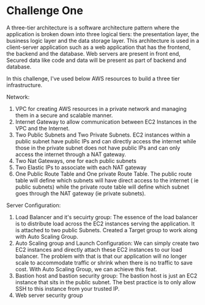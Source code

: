 # Challenge One

A three-tier architecture is a software architecture pattern where the application is broken down into three logical tiers: the presentation layer, the business logic layer and the data storage layer. This architecture is used in a client-server application such as a web application that has the frontend, the backend and the database. Web servers are present in front end, Secured data like code and data will be present as part of backend and database.

In this challenge, I've used below AWS resources to build a three tier infrastructure.

Network:
1) VPC for creating AWS resources in a private network and managing them in a secure and scalable manner.
2) Internet Gateway to allow communication between EC2 Instances in the VPC and the Internet.
3) Two Public Subnets and Two Private Subnets. EC2 instances within a public subnet have public IPs and can directly access the internet while those in the private subnet does not have public IPs and can only access the internet through a NAT gateway.
4) Two Nat Gateways, one for each public subnets
5) Two Elastic IPs to associate with each NAT gateway
6) One Public Route Table and One private Route Table. The public route table will define which subnets will have direct access to the internet ( ie public subnets) while the private route table will define which subnet goes through the NAT gateway (ie private subnets).


Server Configuration:
1) Load Balancer and it's secuirty group:
        The essence of the load balancer is to distribute load across the EC2 instances serving the application. It is attached to two public Subnets. Created a Target group to work along with Auto Scaling Group.
2) Auto Scaling group and Launch Configuration:
        We can simply create two EC2 instances and directly attach these EC2 instances to our load balancer. The problem with that is that our application will no longer scale to accommodate traffic or shrink when there is no traffic to save cost. With Auto Scaling Group, we can achieve this feat. 
3) Bastion host and bastion security group:
        The bastion host is just an EC2 instance that sits in the public subnet. The best practice is to only allow SSH to this instance from your trusted IP.
4) Web server security group



